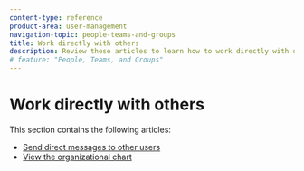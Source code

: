 ```yaml
---
content-type: reference
product-area: user-management
navigation-topic: people-teams-and-groups
title: Work directly with others
description: Review these articles to learn how to work directly with others in Workfront.
# feature: "People, Teams, and Groups"
---
```


# Work directly with others

This section contains the following articles:

* [Send direct messages to other users](/help/quicksilver/people-teams-and-groups/work-directly-with-others/send-direct-messages-to-other-users.md)
* [View the organizational chart](../../people-teams-and-groups/work-directly-with-others/view-the-org-chart.md)
